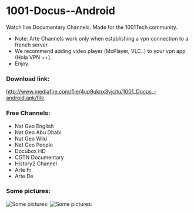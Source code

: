 # 1001-Docus--Android
Watch live Documentary Channels.
Made for the 1001Tech community.

* Note: Arte Channels work only when establishing a vpn connection to a french server.
* We recommend adding video player (MxPlayer, VLC..) to your vpn app (Hola VPN ++).
* Enjoy.


### Download link:
 http://www.mediafire.com/file/4up9uknx3yjcitu/1001_Docus_-android.apk/file
 
### Free Channels:

 * Nat Geo English
 * Nat Geo Abu Dhabi
 * Nat Geo Wild
 * Nat Geo People
 * Docubox HD
 * CGTN Documentary
 * History2 Channel
 * Arte Fr
 * Arte De


### Some pictures:
![Some pictures:](https://i.imgur.com/1HbJ6kA.jpg)
![Some pictures:](https://i.imgur.com/lQucmML.jpg)
